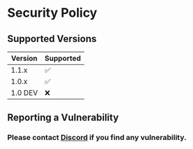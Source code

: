 # Security Policy

## Supported Versions

| Version | Supported          |
|---------| ------------------ |
| 1.1.x   | :white_check_mark: |
| 1.0.x   | :white_check_mark: |
| 1.0 DEV | :x:                |

## Reporting a Vulnerability
### Please contact [Discord](https://discord.gg/KJU4DjGkeH) if you find any vulnerability.
